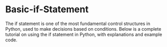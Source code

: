 # Basic-if-Statement
The if statement is one of the most fundamental control structures in Python, used to make decisions based on conditions. Below is a complete tutorial on using the if statement in Python, with explanations and example code.
